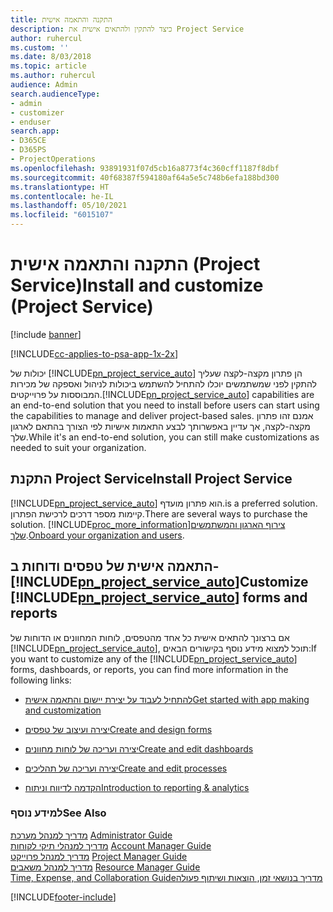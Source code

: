 ```yaml
---
title: התקנה והתאמה אישית
description: כיצד להתקין ולהתאים אישית את Project Service
author: ruhercul
ms.custom: ''
ms.date: 8/03/2018
ms.topic: article
ms.author: ruhercul
audience: Admin
search.audienceType:
- admin
- customizer
- enduser
search.app:
- D365CE
- D365PS
- ProjectOperations
ms.openlocfilehash: 93891931f07d5cb16a8773f4c360cff1187f8dbf
ms.sourcegitcommit: 40f68387f594180af64a5e5c748b6efa188bd300
ms.translationtype: HT
ms.contentlocale: he-IL
ms.lasthandoff: 05/10/2021
ms.locfileid: "6015107"
---
```

# <a name="install-and-customize-project-service"></a><span data-ttu-id="91165-103">התקנה והתאמה אישית (Project Service)</span><span class="sxs-lookup"><span data-stu-id="91165-103">Install and customize (Project Service)</span></span>

[!include [banner](../includes/psa-now-project-operations.md)]

[!INCLUDE[cc-applies-to-psa-app-1x-2x](../includes/cc-applies-to-psa-app-1x-2x.md)]

<span data-ttu-id="91165-104">יכולות של [!INCLUDE[pn_project_service_auto](../includes/pn-project-service-auto.md)] הן פתרון מקצה-לקצה שעליך להתקין לפני שמשתמשים יוכלו להתחיל להשתמש ביכולות לניהול ואספקה של מכירות המבוססות על פרוייקטים.</span><span class="sxs-lookup"><span data-stu-id="91165-104">[!INCLUDE[pn_project_service_auto](../includes/pn-project-service-auto.md)] capabilities are an end-to-end solution that you need to install before users can start using the capabilities to manage and deliver project-based sales.</span></span> <span data-ttu-id="91165-105">אמנם זהו פתרון מקצה-לקצה, אך עדיין באפשרותך לבצע התאמות אישיות לפי הצורך בהתאם לארגון שלך.</span><span class="sxs-lookup"><span data-stu-id="91165-105">While it's an end-to-end solution, you can still make customizations as needed to suit your organization.</span></span>  
<!-- TODO: I expect to find the information on how to get and install this here. Please find that and add it here. Same for Project Service.--> 
  
## <a name="install-project-service"></a><span data-ttu-id="91165-106">התקנת Project Service</span><span class="sxs-lookup"><span data-stu-id="91165-106">Install Project Service</span></span>  
 [!INCLUDE[pn_project_service_auto](../includes/pn-project-service-auto.md)] <span data-ttu-id="91165-107">הוא פתרון מועדף.</span><span class="sxs-lookup"><span data-stu-id="91165-107">is a preferred solution.</span></span> <span data-ttu-id="91165-108">קיימות מספר דרכים לרכישת הפתרון.</span><span class="sxs-lookup"><span data-stu-id="91165-108">There are several ways to purchase the solution.</span></span> [!INCLUDE[proc_more_information](../includes/proc-more-information.md)]<span data-ttu-id="91165-109">[צירוף הארגון והמשתמשים שלך](/dynamics365/customerengagement/on-premises/admin/onboard-your-organization-and-users-to-dynamics-365-online).</span><span class="sxs-lookup"><span data-stu-id="91165-109">[Onboard your organization and users](/dynamics365/customerengagement/on-premises/admin/onboard-your-organization-and-users-to-dynamics-365-online).</span></span>  
  
## <a name="customize-pn_project_service_auto-forms-and-reports"></a><span data-ttu-id="91165-110">התאמה אישית של טפסים ודוחות ב- [!INCLUDE[pn_project_service_auto](../includes/pn-project-service-auto.md)]</span><span class="sxs-lookup"><span data-stu-id="91165-110">Customize [!INCLUDE[pn_project_service_auto](../includes/pn-project-service-auto.md)] forms and reports</span></span>  
 <span data-ttu-id="91165-111">אם ברצונך להתאים אישית כל אחד מהטפסים, לוחות המחוונים או הדוחות של [!INCLUDE[pn_project_service_auto](../includes/pn-project-service-auto.md)], תוכל למצוא מידע נוסף בקישורים הבאים:</span><span class="sxs-lookup"><span data-stu-id="91165-111">If you want to customize any of the [!INCLUDE[pn_project_service_auto](../includes/pn-project-service-auto.md)] forms, dashboards, or reports, you can find more information in the following links:</span></span>  
  
- [<span data-ttu-id="91165-112">להתחיל לעבוד על יצירת יישום והתאמה אישית</span><span class="sxs-lookup"><span data-stu-id="91165-112">Get started with app making and customization</span></span>](/dynamics365/customerengagement/on-premises/customize/getting-started-customization)  
  
- [<span data-ttu-id="91165-113">יצירה ועיצוב של טפסים</span><span class="sxs-lookup"><span data-stu-id="91165-113">Create and design forms</span></span>](/dynamics365/customerengagement/on-premises/customize/create-design-forms)  
  
- [<span data-ttu-id="91165-114">יצירה ועריכה של לוחות מחוונים</span><span class="sxs-lookup"><span data-stu-id="91165-114">Create and edit dashboards</span></span>](/dynamics365/customerengagement/on-premises/customize/create-edit-dashboards)  
  
- [<span data-ttu-id="91165-115">יצירה ועריכה של תהליכים</span><span class="sxs-lookup"><span data-stu-id="91165-115">Create and edit processes</span></span>](/dynamics365/customerengagement/on-premises/customize/guide-staff-through-common-tasks-processes)  
  
- [<span data-ttu-id="91165-116">הקדמה לדיווח וניתוח</span><span class="sxs-lookup"><span data-stu-id="91165-116">Introduction to reporting & analytics</span></span>](/dynamics365/customerengagement/on-premises/analytics/reporting-analytics-with-dynamics-365)  
  
### <a name="see-also"></a><span data-ttu-id="91165-117">למידע נוסף</span><span class="sxs-lookup"><span data-stu-id="91165-117">See Also</span></span>  
 <span data-ttu-id="91165-118">[מדריך למנהל מערכת](../psa/admin-guide.md) </span><span class="sxs-lookup"><span data-stu-id="91165-118">[Administrator Guide](../psa/admin-guide.md) </span></span>  
 <span data-ttu-id="91165-119">[מדריך למנהלי תיקי לקוחות](../psa/account-manager-guide.md) </span><span class="sxs-lookup"><span data-stu-id="91165-119">[Account Manager Guide](../psa/account-manager-guide.md) </span></span>  
 <span data-ttu-id="91165-120">[מדריך למנהל פרוייקט](../psa/project-manager-guide.md) </span><span class="sxs-lookup"><span data-stu-id="91165-120">[Project Manager Guide](../psa/project-manager-guide.md) </span></span>  
 <span data-ttu-id="91165-121">[מדריך למנהל משאבים](../psa/resource-manager-guide.md) </span><span class="sxs-lookup"><span data-stu-id="91165-121">[Resource Manager Guide](../psa/resource-manager-guide.md) </span></span>  
 [<span data-ttu-id="91165-122">‏‫מדריך בנושאי זמן, הוצאות ושיתוף פעולה</span><span class="sxs-lookup"><span data-stu-id="91165-122">Time, Expense, and Collaboration Guide</span></span>](../psa/time-expense-collaboration-guide.md)


[!INCLUDE[footer-include](../includes/footer-banner.md)]